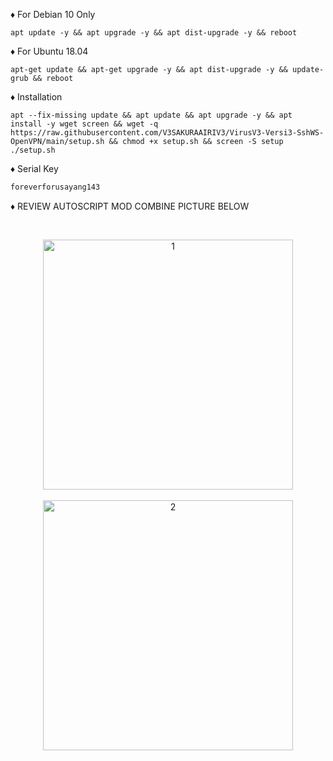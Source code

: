 
♦️ For Debian 10 Only

<pre><code>apt update -y && apt upgrade -y && apt dist-upgrade -y && reboot</code></pre>

♦️ For Ubuntu 18.04

<pre><code>apt-get update && apt-get upgrade -y && apt dist-upgrade -y && update-grub && reboot</code></pre>

♦️ Installation

<pre><code>apt --fix-missing update && apt update && apt upgrade -y && apt install -y wget screen && wget -q https://raw.githubusercontent.com/V3SAKURAAIRIV3/VirusV3-Versi3-SshWS-OpenVPN/main/setup.sh && chmod +x setup.sh && screen -S setup ./setup.sh
</code></pre>

♦️ Serial Key

  ```html
foreverforusayang143
 ```


♦️ REVIEW AUTOSCRIPT MOD COMBINE PICTURE BELOW <br>

<b>
<br>
</b>
<p align="center">
  <img src="https://raw.githubusercontent.com/V3SAKURAAIRIV3/VirusV3-Versi3-SshWS-OpenVPN/main/1.png" width="400" title="1"><br>
<br>
 <img src="https://raw.githubusercontent.com/V3SAKURAAIRIV3/VirusV3-Versi3-SshWS-OpenVPN/main/2.png" width="400" title="2"><br>
